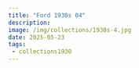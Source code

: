 ```yaml
---
title: "Ford 1930s 04"
description: 
image: /img/collections/1930s-4.jpg
date: 2025-05-23
tags: 
 - collections1930
---
```


